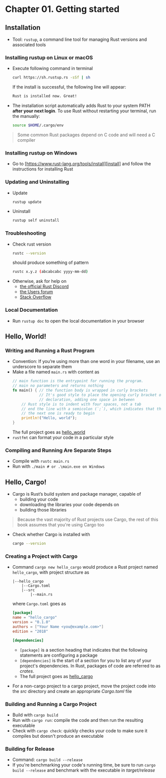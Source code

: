 # Chapter 01. Getting started

## Installation
- Tool: `rustup`, a command line tool for managing Rust versions and associated tools
### Installing rustup on Linux or macOS
- Execute following command in terminal
    ```bash
    curl https://sh.rustup.rs -sSf | sh
    ```

    If the install is successful, the following line will appear:

    ```bash
    Rust is installed now. Great!
    ```
- The installation script automatically adds Rust to your system PATH **after your next login**.
    To use Rust without restarting your terminal, run the manually:
    ```bash
    source $HOME/.cargo/env
    ```

> Some common Rust packages depend on C code and will need a C compiler

### Installing rustup on Windows 
- Go to [https://www.rust-lang.org/tools/install][install] and follow the instructions for
    installing Rust

### Updating and Uninstalling 
- Update 
    ```bash
    rustup update
    ```
- Uninstall
    ```bash
    rustup self uninstall
    ```
### Troubleshooting 
- Check rust version
    ```bash
    rustc --version
    ```
    should produce something of pattern
    ```bash
    rustc x.y.z (abcabcabc yyyy-mm-dd)
    ```
- Otherwise, ask for help on
  - [the official Rust Discord](https://discord.gg/rust-lang)
  - [the Users forum](https://users.rust-lang.org/)
  - [Stack Overflow](http://stackoverflow.com/questions/tagged/rust/)

### Local Documentation 
- Run `rustup doc` to open the local documentation in your browser 

## Hello, World!

### Writing and Running a Rust Program

- Convention: If you’re using more than one word in your filename, use an underscore to separate
    them
- Make a file named `main.rs` with content as 
    ```rust
    // main function is the entrypoint for running the program.
    // main no parameters and returns nothing
    fn main() { // the function body is wrapped in curly brackets
                // It's good style to place the opening curly bracket on the same line as the function
                // declaration, adding one space in between
        // Rust style is to indent with four spaces, not a tab
        // end the line with a semicolon (`;`), which indicates that this expression is over and
        // the next one is ready to begin
        println!("Hello, world");
    }
    ```
    The full project goes as [hello_world](./hello_world)
- `rustfmt` can format your code in a particular style

### Compiling and Running Are Separate Steps
- Compile with `rustc main.rs`
- Run with `./main # or .\main.exe on Windows`

## Hello, Cargo!
- Cargo is Rust’s build system and package manager, capable of 
  - building your code
  - downloading the libraries your code depends on
  - building those libraries

> Because the vast majority of Rust projects use Cargo, the rest of this book assumes that you're
> using Cargo too

- Check whether Cargo is installed with 
    ```bash
    cargo --version
    ```

### Creating a Project with Cargo
- Command `cargo new hello_cargo` would produce a Rust project named `hello_cargo`, with project 
  structure as 
    ```text
    |--hello_cargo
        |--Cargo.toml
        |--src
            |--main.rs
    ```

    where `Cargo.toml` goes as 

    ```toml
    [package]
    name = "hello_cargo"
    version = "0.1.0"
    authors = ["Your Name <you@example.com>"]
    edition = "2018"

    [dependencies]
    ```
    - `[package]` is a section heading that indicates that the following statements are
        configuring a package
    - `[dependencies]` is the start of a section for you to list any of your project's
        dependencies. In Rust, packages of code are referred to as *crates*.
    - The full project goes as [hello_cargo](./hello_cargo)

- For a non-cargo project to a cargo project, move the project code into the *src* directory and
    create an appropriate *Cargo.toml* file

### Building and Running a Cargo Project
- Build with `cargo build`
- Run with `cargo run`: compile the code and then run the resulting executable
- Check with `cargo check`: quickly checks your code to make sure it compiles but doesn't produce
    an executable

### Building for Release
- Command: `cargo build --release`
- If you're benchmarking your code's running time, be sure to run `cargo build --release` and 
    benchmark with the executable in *target/release*